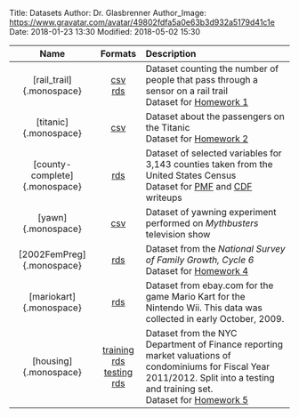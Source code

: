 Title: Datasets
Author: Dr. Glasbrenner
Author_Image: https://www.gravatar.com/avatar/49802fdfa5a0e63b3d932a5179d41c1e
Date: 2018-01-23 13:30
Modified: 2018-05-02 15:30

| Name                          | Formats                                                              | Description                                                                                                                                                                            |
| :-----------------------:     | :-----------------:                                                  | :--------------------------------------------------------------------------------------------------------------------------------------------------------                              |
| [rail_trail]{.monospace}      | [csv][rail-csv]<br>[rds][rail-rds]                                   | Dataset counting the number of people that pass through a sensor on a rail trail <br> Dataset for [Homework 1]                                                                         |
| [titanic]{.monospace}         | [csv][rail-csv]                                                      | Dataset about the passengers on the Titanic <br> Dataset for [Homework 2]                                                                                                              |
| [county-complete]{.monospace} | [rds][county-complete-rds]                                           | Dataset of selected variables for 3,143 counties taken from the United States Census <br> Dataset for [PMF] and [CDF] writeups                                                         |
| [yawn]{.monospace}            | [csv][yawn-csv]                                                      | Dataset of yawning experiment performed on *Mythbusters* television show                                                                                                               |
| [2002FemPreg]{.monospace}     | [rds][nsfg6-rds]                                                     | Dataset from the *National Survey of Family Growth, Cycle 6* <br>  Dataset for [Homework 4]                                                                                            |
| [mariokart]{.monospace}       | [rds][mariokart-rds]                                                 | Dataset from ebay.com for the game Mario Kart for the Nintendo Wii. This data was collected in early October, 2009.                                                                    |
| [housing]{.monospace}         | [training rds][housing-train-rds]<br>[testing rds][housing-test-rds] | Dataset from the NYC Department of Finance reporting market valuations of condominiums for Fiscal Year 2011/2012. Split into a testing and training set. <br> Dataset for [Homework 5] |

[rail-csv]:            /files/datasets/rail_trail.csv
[rail-rds]:            /files/datasets/rail_trail.rds
[titanic-csv]:         /files/datasets/titanic_dataset.csv
[county-complete-rds]: /files/datasets/county_complete.rds
[yawn-csv]:            /files/datasets/yawn.csv
[nsfg6-rds]:           /files/datasets/2002FemPreg.rds
[mariokart-rds]:       /files/datasets/mariokart.rds
[housing-train-rds]:   /files/datasets/housing_train.rds
[housing-test-rds]:    /files/datasets/housing_test.rds
[Homework 1]:          /assignments/homework-1/
[Homework 2]:          /assignments/homework-2/
[Homework 4]:          /assignments/homework-4/
[Homework 5]:          /assignments/homework-5/
[PMF]:                 /materials/representing-distributions-pmf/
[CDF]:                 /materials/representing-distributions-cdf/
